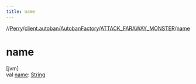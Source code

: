 ```yaml
---
title: name
---
```

//[Perry](../../../../index.html)/[client.autoban](../../index.html)/[AutobanFactory](../index.html)/[ATTACK_FARAWAY_MONSTER](index.html)/[name](name.html)



# name



[jvm]\
val [name](name.html): [String](https://kotlinlang.org/api/latest/jvm/stdlib/kotlin/-string/index.html)




